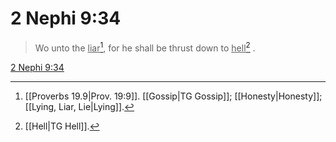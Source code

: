 # 2 Nephi 9:34

> Wo unto the <u>liar</u>[^a], for he shall be thrust down to <u>hell</u>[^b] .

[2 Nephi 9:34](https://www.churchofjesuschrist.org/study/scriptures/bofm/2-ne/9?lang=eng&id=p34#p34)


[^a]: [[Proverbs 19.9|Prov. 19:9]]. [[Gossip|TG Gossip]]; [[Honesty|Honesty]]; [[Lying, Liar, Lie|Lying]].  
[^b]: [[Hell|TG Hell]].  
